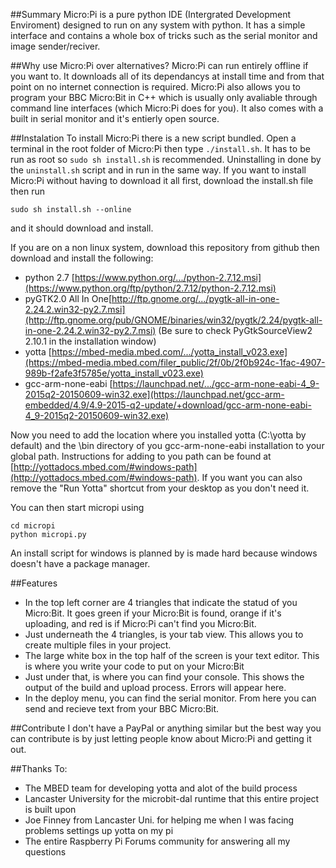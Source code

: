 ##Summary
Micro:Pi is a pure python IDE (Intergrated
Development Enviroment) designed to run on any system
with python. It has a simple interface and contains a whole
box of tricks such as the serial monitor and image sender/reciver.

##Why use Micro:Pi over alternatives?
Micro:Pi can run entirely offline if you want to. It downloads all
of its dependancys at install time and from that point on no
internet connection is required. Micro:Pi also allows you to program
your BBC Micro:Bit in C++ which is usually only avaliable through
command line interfaces (which Micro:Pi does for you). It also comes
with a built in serial monitor and it's entierly open source.

##Instalation
To install Micro:Pi there is a new script bundled. Open a terminal
in the root folder of Micro:Pi then type `./install.sh`. It has to
be run as root so `sudo sh install.sh` is recommended. Uninstalling
in done by the `uninstall.sh` script and in run in the same way.
If you want to install Micro:Pi without having to download it all first,
download the install.sh file then run
```
sudo sh install.sh --online
```
and it should download and install.

If you are on a non linux system, download this repository from github
then download and install the following:
- python 2.7 [https://www.python.org/.../python-2.7.12.msi](https://www.python.org/ftp/python/2.7.12/python-2.7.12.msi)
- pyGTK2.0 All In One[http://ftp.gnome.org/.../pygtk-all-in-one-2.24.2.win32-py2.7.msi](http://ftp.gnome.org/pub/GNOME/binaries/win32/pygtk/2.24/pygtk-all-in-one-2.24.2.win32-py2.7.msi)
    (Be sure to check PyGtkSourceView2 2.10.1 in the installation window)
- yotta [https://mbed-media.mbed.com/.../yotta_install_v023.exe](https://mbed-media.mbed.com/filer_public/2f/0b/2f0b924c-1fac-4907-989b-f2afe3f5785e/yotta_install_v023.exe)
- gcc-arm-none-eabi [https://launchpad.net/.../gcc-arm-none-eabi-4_9-2015q2-20150609-win32.exe](https://launchpad.net/gcc-arm-embedded/4.9/4.9-2015-q2-update/+download/gcc-arm-none-eabi-4_9-2015q2-20150609-win32.exe)

Now you need to add the location where you installed yotta (C:\yotta by
default) and the \bin directory of you gcc-arm-none-eabi installation to
your global path. Instructions for adding to you path can be found at
[http://yottadocs.mbed.com/#windows-path](http://yottadocs.mbed.com/#windows-path).
If you want you can also remove the "Run Yotta" shortcut from your
desktop as you don't need it.

You can then start micropi using
```
cd micropi
python micropi.py
```
An install script for windows is planned by is made hard because windows
doesn't have a package manager.

##Features
- In the top left corner are 4 triangles that indicate the statud of you
    Micro:Bit. It goes green if your Micro:Bit is found, orange if
    it's uploading, and red is if Micro:Pi can't find you Micro:Bit.
- Just underneath the 4 triangles, is your tab view. This allows you to
    create multiple files in your project.
- The large white box in the top half of the screen is your text editor.
    This is where you write your code to put on your Micro:Bit
- Just under that, is where you can find your console. This shows the output
    of the build and upload process. Errors will appear here.
- In the deploy menu, you can find the serial monitor. From here you can
    send and recieve text from your BBC Micro:Bit.

##Contribute
I don't have a PayPal or anything similar but the best way you can contribute
is by just letting people know about Micro:Pi and getting it out.

##Thanks To:
- The MBED team for developing yotta and alot of the build process
- Lancaster University for the microbit-dal runtime that this entire project is built upon
- Joe Finney from Lancaster Uni. for helping me when I was facing problems settings up yotta on my pi
- The entire Raspberry Pi Forums community for answering all my questions
